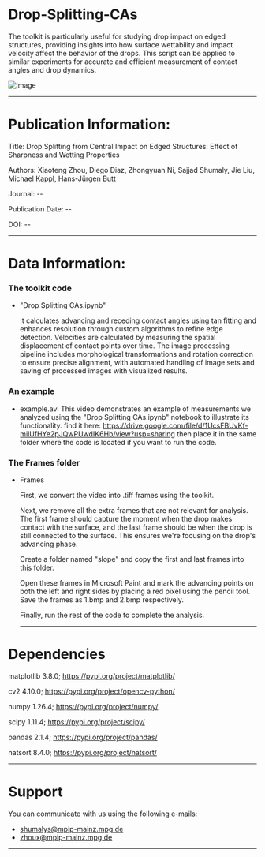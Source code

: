 # Drop-Splitting-CAs
The toolkit is particularly useful for studying drop impact on edged structures, providing insights into how surface wettability and impact velocity affect the behavior of the drops. This script can be applied to similar experiments for accurate and efficient measurement of contact angles and drop dynamics.

![image](https://github.com/user-attachments/assets/a3c2b292-022a-4e86-a14a-f4393283f847)


---
# Publication Information:

Title: Drop Splitting from Central Impact on Edged Structures: Effect of Sharpness and Wetting Properties

Authors: Xiaoteng Zhou, Diego Diaz, Zhongyuan Ni, Sajjad Shumaly, Jie Liu, Michael Kappl, Hans-Jürgen Butt

Journal: --

Publication Date: --

DOI: --


---
# Data Information:

### The toolkit code

- "Drop Splitting CAs.ipynb"

    It calculates advancing and receding contact angles using tan fitting and enhances resolution through custom algorithms to refine edge detection. Velocities are calculated by measuring the spatial displacement of contact points over time. The image processing pipeline includes morphological transformations and rotation correction to ensure precise alignment, with automated handling of image sets and saving of processed images with visualized results.

### An example

- example.avi
    This video demonstrates an example of measurements we analyzed using the "Drop Splitting CAs.ipynb" notebook to illustrate its functionality.
      find it here: https://drive.google.com/file/d/1UcsFBUvKf-milUfHYe2pJQwPUwdIK6Hb/view?usp=sharing
      then place it in the same folder where the code is located if you want to run the code.


### The Frames folder

- Frames

    First, we convert the video into .tiff frames using the toolkit.

    Next, we remove all the extra frames that are not relevant for analysis. The first frame should capture the moment when the drop makes contact with the surface, and the last frame should be when the drop is still connected to the surface. This ensures we're focusing on the drop's advancing phase.

    Create a folder named "slope" and copy the first and last frames into this folder.

    Open these frames in Microsoft Paint and mark the advancing points on both the left and right sides by placing a red pixel using the pencil tool. Save the frames as 1.bmp and 2.bmp respectively.
    
    Finally, run the rest of the code to complete the analysis.
  

  ---
# Dependencies 

matplotlib 3.8.0; https://pypi.org/project/matplotlib/

cv2 4.10.0; https://pypi.org/project/opencv-python/

numpy 1.26.4; https://pypi.org/project/numpy/

scipy 1.11.4; https://pypi.org/project/scipy/

pandas 2.1.4; https://pypi.org/project/pandas/

natsort 8.4.0; https://pypi.org/project/natsort/

---
# Support

You can communicate with us using the following e-mails:

- shumalys@mpip-mainz.mpg.de
- zhoux@mpip-mainz.mpg.de
---

